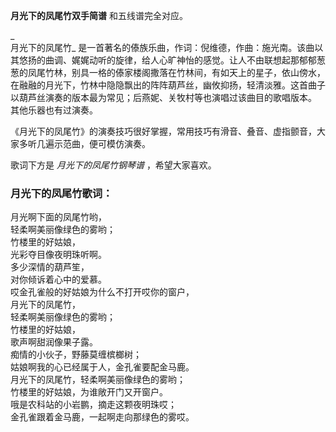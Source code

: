

**月光下的凤尾竹双手简谱** 和五线谱完全对应。

_  
月光下的凤尾竹_
是一首著名的傣族乐曲，作词：倪维德，作曲：施光南。该曲以其悠扬的曲调、娓娓动听的旋律，给人心旷神怡的感觉。让人不由联想起那郁郁葱葱的凤尾竹林，别具一格的傣家楼阁撒落在竹林间，有如天上的星子，依山傍水，在融融的月光下，竹林中隐隐飘出的阵阵葫芦丝，幽攸抑扬，轻清淡雅。这首曲子以葫芦丝演奏的版本最为常见；后燕妮、关牧村等也演唱过该曲目的歌唱版本。
其他乐器也有过演奏。

  
《月光下的凤尾竹》的演奏技巧很好掌握，常用技巧有滑音、叠音、虚指颤音，大家多听几遍示范曲，便可模仿演奏。

  
歌词下方是 _月光下的凤尾竹钢琴谱_ ，希望大家喜欢。

### 月光下的凤尾竹歌词：

月光啊下面的凤尾竹哟，  
轻柔啊美丽像绿色的雾哟；  
竹楼里的好姑娘，  
光彩夺目像夜明珠听啊。  
多少深情的葫芦笙，  
对你倾诉着心中的爱慕。  
哎金孔雀般的好姑娘为什么不打开哎你的窗户，  
月光下的凤尾竹，  
轻柔啊美丽像绿色的雾哟；  
竹楼里的好姑娘，  
歌声啊甜润像果子露。  
痴情的小伙子，野藤莫缠槟榔树；  
姑娘啊我的心已经属于人，金孔雀要配金马鹿。  
月光下的凤尾竹，轻柔啊美丽像绿色的雾哟；  
竹楼里的好姑娘，为谁敞开门又开窗户。  
哦是农科站的小岩鹏，摘走这颗夜明珠哎；  
金孔雀跟着金马鹿，一起啊走向那绿色的雾哎。


